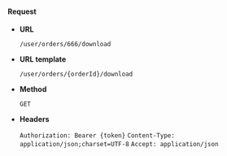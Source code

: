 #### Request

* **URL**

  `/user/orders/666/download`

* **URL template**

  `/user/orders/{orderId}/download`

* **Method**

  `GET`

* **Headers**

  `Authorization: Bearer {token}`
  `Content-Type: application/json;charset=UTF-8`
  `Accept: application/json`
